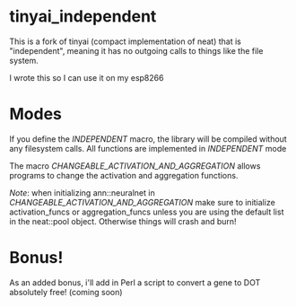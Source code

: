 # tinyai_independent

This is a fork of tinyai (compact implementation of neat) that is "independent", meaning it has no outgoing calls to things like the file system.

I wrote this so I can use it on my esp8266

# Modes

If you define the *INDEPENDENT* macro, the library will be compiled without any filesystem calls.
All functions are implemented in *INDEPENDENT* mode

The macro *CHANGEABLE_ACTIVATION_AND_AGGREGATION* allows programs to change the activation and aggregation functions.

*Note*: when initializing ann::neuralnet in *CHANGEABLE_ACTIVATION_AND_AGGREGATION* make sure to
initialize activation_funcs or aggregation_funcs unless you are using the default list in the
neat::pool object. Otherwise things will crash and burn!

# Bonus!

As an added bonus, i'll add in Perl a script to convert a gene to DOT absolutely free! (coming soon)